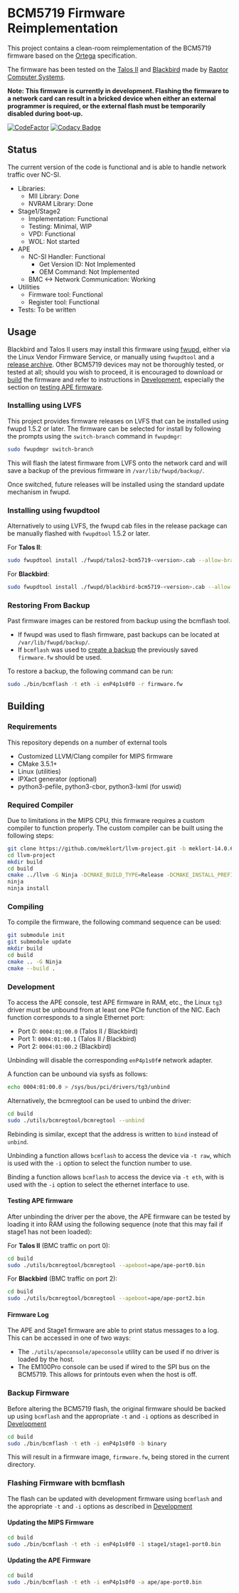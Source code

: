 # BCM5719 Firmware Reimplementation

This project contains a clean-room reimplementation of the BCM5719 firmware based on the [Ortega](https://github.com/hlandau/ortega/blob/master/rtg-spec.md) specification.

The firmware has been tested on the [Talos II](https://wiki.raptorcs.com/wiki/Talos_II) and [Blackbird](https://wiki.raptorcs.com/wiki/Blackbird) made by [Raptor Computer Systems](https://www.raptorcs.com/).

**Note: This firmware is currently in development. Flashing the firmware to a network card can result in a bricked device when either an external programmer is required, or the external flash must be temporarily disabled during boot-up.**

[![CodeFactor](https://www.codefactor.io/repository/github/meklort/bcm5719-fw/badge)](https://www.codefactor.io/repository/github/meklort/bcm5719-fw) [![Codacy Badge](https://app.codacy.com/project/badge/Grade/1714ef8c9b124be6a7f86c67cb63b63f)](https://www.codacy.com/gh/meklort/bcm5719-fw/dashboard?utm_source=github.com&amp;utm_medium=referral&amp;utm_content=meklort/bcm5719-fw&amp;utm_campaign=Badge_Grade)

## Status

The current version of the code is functional and is able to handle network traffic over NC-SI.

- Libraries:
  - MII Library: Done
  - NVRAM Library: Done
- Stage1/Stage2
  - Implementation: Functional
  - Testing: Minimal, WIP
  - VPD: Functional
  - WOL: Not started
- APE
  - NC-SI Handler: Functional
    - Get Version ID: Not Implemented
    - OEM Command: Not Implemented
  - BMC <-> Network Communication: Working
- Utilities
  - Firmware tool: Functional
  - Register tool: Functional
- Tests: To be written

## Usage

Blackbird and Talos II users may install this firmware using [fwupd](https://fwupd.org/), either via the Linux Vendor Firmware Service, or manually using `fwupdtool` and a [release archive](https://github.com/meklort/bcm5719-fw/releases). Other BCM5719 devices may not be thoroughly tested, or tested at all; should you wish to proceed, it is encouraged to download or [build](#building) the firmware and refer to instructions in [Development](#development), especially the section on [testing APE firmware](#testing-ape-firmware).

### Installing using LVFS

This project provides firmware releases on LVFS that can be installed using fwupd 1.5.2 or later.
The firmware can be selected for install by following the prompts using the `switch-branch` command in `fwupdmgr`:

```bash
sudo fwupdmgr switch-branch
```

This will flash the latest firmware from LVFS onto the network card and will save a backup of the previous firmware in `/var/lib/fwupd/backup/`.

Once switched, future releases will be installed using the standard update mechanism in fwupd.

### Installing using fwupdtool

Alternatively to using LVFS, the fwupd cab files in the release package can be manually flashed with `fwupdtool` 1.5.2 or later.

For **Talos II**:

```bash
sudo fwupdtool install ./fwupd/talos2-bcm5719-<version>.cab --allow-branch-switch
```

For **Blackbird**:

```bash
sudo fwupdtool install ./fwupd/blackbird-bcm5719-<version>.cab --allow-branch-switch
```

### Restoring From Backup

Past firmware images can be restored from backup using the bcmflash tool.

- If fwupd was used to flash firmware, past backups can be located at `/var/lib/fwupd/backup/`.
- If `bcmflash` was used to [create a backup](#backup-firmware) the previously saved `firmware.fw` should be used.

To restore a backup, the following command can be run:

```bash
sudo ./bin/bcmflash -t eth -i enP4p1s0f0 -r firmware.fw
```

## Building

### Requirements

This repository depends on a number of external tools

- Customized LLVM/Clang compiler for MIPS firmware
- CMake 3.5.1+
- Linux (utilities)
- IPXact generator (optional)
- python3-pefile, python3-cbor, python3-lxml (for uswid)

### Required Compiler

Due to limitations in the MIPS CPU, this firmware requires a custom compiler to function properly.
The custom compiler can be built using the following steps:

```bash
git clone https://github.com/meklort/llvm-project.git -b meklort-14.0.6
cd llvm-project
mkdir build
cd build
cmake ../llvm -G Ninja -DCMAKE_BUILD_TYPE=Release -DCMAKE_INSTALL_PREFIX=~/llvm-bcm5719 -DLLVM_ENABLE_PROJECTS="lld;clang"
ninja
ninja install
```

### Compiling

To compile the firmware, the following command sequence can be used:

```bash
git submodule init
git submodule update
mkdir build
cd build
cmake .. -G Ninja
cmake --build .
```

### Development

To access the APE console, test APE firmware in RAM, etc.,
the Linux `tg3` driver must be unbound from at least one PCIe function of the NIC.
Each function corresponds to a single Ethernet port:

- Port 0: `0004:01:00.0` (Talos II / Blackbird)
- Port 1: `0004:01:00.1` (Talos II / Blackbird)
- Port 2: `0004:01:00.2` (Blackbird)

Unbinding will disable the corresponding `enP4p1s0f#` network adapter.

A function can be unbound via sysfs as follows:

```bash
echo 0004:01:00.0 > /sys/bus/pci/drivers/tg3/unbind
```

Alternatively, the bcmregtool can be used to unbind the driver:

```bash
cd build
sudo ./utils/bcmregtool/bcmregtool --unbind
```

Rebinding is similar, except that the address is written to `bind` instead of `unbind`.

Unbinding a function allows `bcmflash` to access the device via `-t raw`, which is used with the `-i` option to select the function number to use.

Binding a function allows `bcmflash` to access the device via `-t eth`, with is used with the `-i` option to select the ethernet interface to use.

#### Testing APE firmware

After unbinding the driver per the above, the APE firmware can be tested by loading it into RAM using the following sequence (note that this may fail if stage1 has not been loaded):

For **Talos II** (BMC traffic on port 0):

```bash
cd build
sudo ./utils/bcmregtool/bcmregtool --apeboot=ape/ape-port0.bin
```

For **Blackbird** (BMC traffic on port 2):

```bash
cd build
sudo ./utils/bcmregtool/bcmregtool --apeboot=ape/ape-port2.bin
```

#### Firmware Log

The APE and Stage1 firmware are able to print status messages to a log. This can be accessed in one of two ways:

- The ```./utils/apeconsole/apeconsole``` utility can be used if no driver is loaded by the host.
- The EM100Pro console can be used if wired to the SPI bus on the BCM5719. This allows for printouts even when the host is off.

### Backup Firmware

Before altering the BCM5719 flash, the original firmware should be backed up using `bcmflash` and the appropriate `-t` and `-i` options as described in [Development](#Development)

```bash
cd build
sudo ./bin/bcmflash -t eth -i enP4p1s0f0 -b binary
```

This will result in a firmware image, `firmware.fw`, being stored in the current directory.

### Flashing Firmware with bcmflash

The flash can be updated with development firmware using `bcmflash` and the appropriate `-t` and `-i` options as described in [Development](#Development)

#### Updating the MIPS Firmware

```bash
cd build
sudo ./bin/bcmflash -t eth -i enP4p1s0f0 -1 stage1/stage1-port0.bin
```

#### Updating the APE Firmware

```bash
cd build
sudo ./bin/bcmflash -t eth -i enP4p1s0f0 -a ape/ape-port0.bin
```
